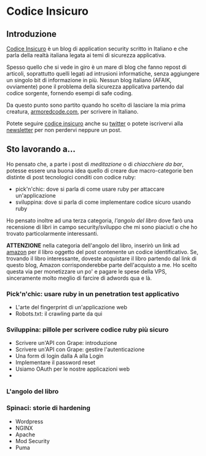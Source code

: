 # Codice Insicuro

## Introduzione

[Codice Insicuro](https://codiceinsicuro.it) è un blog di application security
scritto in Italiano e che parla della realtà italiana legata ai temi di
sicurezza applicativa.

Spesso quello che si vede in giro è un mare di blog che fanno repost di
articoli, soprattutto quelli legati ad intrusioni informatiche, senza
aggiungere un singolo bit di informazione in più. Nessun blog italiano (AFAIK,
ovviamente) pone il problema della sicurezza applicativa partendo dal codice
sorgente, fornendo esempi di safe coding.

Da questo punto sono partito quando ho scelto di lasciare la mia prima
creatura, [armoredcode.com](http://armoredcode.com), per scrivere in Italiano.

Potete seguire [codice insicuro](https://codiceinsicuro.it) anche su
[twitter](http://twitter.com/codiceinsicuro) o potete iscrivervi alla
[newsletter](http://eepurl.com/UOpyj) per non perdervi neppure un post.

## Sto lavorando a...

Ho pensato che, a parte i post di _meditazione_ o di _chiacchiere da bar_,
potesse essere una buona idea quello di creare due macro-categorie ben distinte
di post tecnologici conditi con codice ruby:

* pick'n'chic: dove si parla di come usare ruby per attaccare un'applicazione
* sviluppina: dove si parla di come implementare codice sicuro usando ruby

Ho pensato inoltre ad una terza categoria, _l'angolo del libro_ dove farò una
recensione di libri in campo security/sviluppo che mi sono piaciuti o che ho
trovato particolarmente interessanti.

**ATTENZIONE** nella categoria dell'angolo del libro, inserirò un link ad
[amazon](http://www.amazon.it) per il libro oggetto del post contenente un
codice identificativo. Se, trovando il libro interessante, doveste acquistare
il libro partendo dal link di questo blog, Amazon corrisponderebbe parte
dell'acquisto a me. Ho scelto questa via per monetizzare un po' e pagare le
spese della VPS, sinceramente molto meglio di farcire di adwords qua e là.

### Pick'n'chic: usare ruby in un penetration test applicativo

* L'arte del fingerprint di un'applicazione web
* Robots.txt: il crawling parte da qui

### Sviluppina: pillole per scrivere codice ruby più sicuro

* Scrivere un'API con Grape: introduzione
* Scrivere un'API con Grape: gestire l'autenticazione
* Una form di login dalla A alla Login
* Implementare il password reset
* Usiamo OAuth per le nostre applicazioni web
* 

### L'angolo del libro

### Spinaci: storie di hardening

* Wordpress
* NGINX
* Apache
* Mod Security
* Puma
